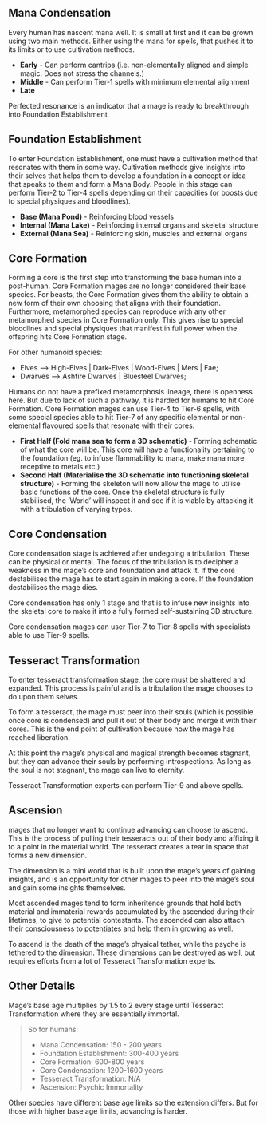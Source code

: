 
## Mana Condensation

Every human has nascent mana well. It is small at first and it can be grown using two main methods. Either using the mana for spells, that pushes it to its limits or to use cultivation methods.

- **Early** - Can perform cantrips (i.e. non-elementally aligned and simple magic. Does not stress the channels.)
- **Middle** - Can perform Tier-1 spells with minimum elemental alignment
- **Late**

Perfected resonance is an indicator that a mage is ready to breakthrough into Foundation Establishment

## Foundation Establishment

To enter Foundation Establishment, one must have a cultivation method that resonates with them in some way. Cultivation methods give insights into their selves that helps them to develop a foundation in a concept or idea that speaks to them and form a Mana Body. People in this stage can perform Tier-2 to Tier-4 spells depending on their capacities (or boosts due to special physiques and bloodlines).

- **Base (Mana Pond)** - Reinforcing blood vessels
- **Internal (Mana Lake)** - Reinforcing internal organs and skeletal structure
- **External (Mana Sea)** - Reinforcing skin, muscles and external organs


## Core Formation

Forming a core is the first step into transforming the base human into a post-human. Core Formation mages are no longer considered their base species. For beasts, the Core Formation gives them the ability to obtain a new form of their own choosing that aligns with their foundation. Furthermore, metamorphed species can reproduce with any other metamorphed species in Core Formation only. This gives rise to special bloodlines and special physiques that manifest in full power when the offspring hits Core Formation stage.

For other humanoid species:

- Elves --> High-Elves | Dark-Elves | Wood-Elves | Mers | Fae; 
- Dwarves --> Ashfire Dwarves | Bluesteel Dwarves;

Humans do not have a prefixed metamorphosis lineage, there is openness here. But due to lack of such a pathway, it is harded for humans to hit Core Formation. Core Formation mages can use Tier-4 to Tier-6 spells, with some special species able to hit Tier-7 of any specific elemental or non-elemental flavoured spells that resonate with their cores.

- **First Half (Fold mana sea to form a 3D schematic)** - Forming schematic of what the core will be. This core will have a functionality pertaining to the foundation (eg. to infuse flammability to mana, make mana more receptive to metals etc.)
- **Second Half (Materialise the 3D schematic into functioning skeletal structure)** - Forming the skeleton will now allow the mage to utilise basic functions of the core. Once the skeletal structure is fully stabilised, the ‘World’ will inspect it and see if it is viable by attacking it with a tribulation of varying types.


## Core Condensation
Core condensation stage is achieved after undegoing a tribulation. These can be physical or mental. The focus of the tribulation is to decipher a weakness in the mage’s core and foundation and attack it. If the core destabilises the mage has to start again in making a core. If the foundation destabilises the mage dies. 

Core condensation has only 1 stage and that is to infuse new insights into the skeletal core to make it into a fully formed self-sustaining 3D structure.

Core condensation mages can user Tier-7 to Tier-8 spells with specialists able to use Tier-9 spells.


## Tesseract Transformation
To enter tesseract transformation stage, the core must be shattered and expanded. This process is painful and is a tribulation the mage chooses to do upon them selves. 

To form a tesseract, the mage must peer into their souls (which is possible once core is condensed) and pull it out of their body and merge it with their cores. This is the end point of cultivation because now the mage has reached liberation.

At this point the mage’s physical and magical strength becomes stagnant, but they can advance their souls by performing introspections. As long as the soul is not stagnant, the mage can live to eternity.

Tesseract Transformation experts can perform Tier-9 and above spells.


## Ascension
mages that no longer want to continue advancing can choose to ascend. This is the process of pulling their tesseracts out of their body and affixing it to a point in the material world. The tesseract creates a tear in space that forms a new dimension.

The dimension is a mini world that is built upon the mage’s years of gaining insights, and is an opportunity for other mages to peer into the mage’s soul and gain some insights themselves.

Most ascended mages tend to form inheritence grounds that hold both material and immaterial rewards accumulated by the ascended during their lifetimes, to give to potential contestants. The ascended can also attach their consciousness to potentiates and help them in growing as well.

To ascend is the death of the mage’s physical tether, while the psyche is tethered to the dimension. These dimensions can be destroyed as well, but requires efforts from a lot of Tesseract Transformation experts.

## Other Details
Mage’s base age multiplies by 1.5 to 2 every stage until Tesseract Transformation where they are essentially immortal.

> So for humans:
> - Mana Condensation: 150 - 200 years
> - Foundation Establishment: 300-400 years
> - Core Formation: 600-800 years
> - Core Condensation: 1200-1600 years
> - Tesseract Transformation: N/A
> - Ascension: Psychic Immortality

Other species have different base age limits so the extension differs. But for those with higher base age limits, advancing is harder.